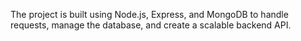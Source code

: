 The project is built using Node.js, Express, and MongoDB to handle requests, manage the database, and create a scalable backend API.